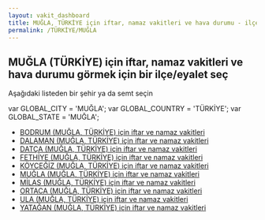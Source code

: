 ```yaml
---
layout: vakit_dashboard
title: MUĞLA, TÜRKİYE için iftar, namaz vakitleri ve hava durumu - ilçe/eyalet seç
permalink: /TÜRKİYE/MUĞLA
---
```


## MUĞLA (TÜRKİYE) için iftar, namaz vakitleri ve hava durumu  görmek için bir ilçe/eyalet seç

Aşağıdaki listeden bir şehir ya da semt seçin



  var GLOBAL_CITY = 'MUĞLA';
  var GLOBAL_COUNTRY = 'TÜRKİYE';
  var GLOBAL_STATE = 'MUĞLA';
* [BODRUM (MUĞLA, TÜRKİYE) için iftar ve namaz vakitleri](/TÜRKİYE/MUĞLA/BODRUM)
* [DALAMAN (MUĞLA, TÜRKİYE) için iftar ve namaz vakitleri](/TÜRKİYE/MUĞLA/DALAMAN)
* [DATÇA (MUĞLA, TÜRKİYE) için iftar ve namaz vakitleri](/TÜRKİYE/MUĞLA/DATÇA)
* [FETHİYE (MUĞLA, TÜRKİYE) için iftar ve namaz vakitleri](/TÜRKİYE/MUĞLA/FETHİYE)
* [KÖYCEĞİZ (MUĞLA, TÜRKİYE) için iftar ve namaz vakitleri](/TÜRKİYE/MUĞLA/KÖYCEĞİZ)
* [MUĞLA (MUĞLA, TÜRKİYE) için iftar ve namaz vakitleri](/TÜRKİYE/MUĞLA/MUĞLA)
* [MİLAS (MUĞLA, TÜRKİYE) için iftar ve namaz vakitleri](/TÜRKİYE/MUĞLA/MİLAS)
* [ORTACA (MUĞLA, TÜRKİYE) için iftar ve namaz vakitleri](/TÜRKİYE/MUĞLA/ORTACA)
* [ULA (MUĞLA, TÜRKİYE) için iftar ve namaz vakitleri](/TÜRKİYE/MUĞLA/ULA)
* [YATAĞAN (MUĞLA, TÜRKİYE) için iftar ve namaz vakitleri](/TÜRKİYE/MUĞLA/YATAĞAN)
</script>
<script type="text/javascript">